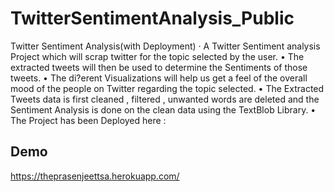 # TwitterSentimentAnalysis_Public

Twitter Sentiment Analysis(with Deployment)
· A Twitter Sentiment analysis Project which will scrap twitter for the topic selected by the user. • The extracted tweets will then be used to determine
the Sentiments of those tweets. • The di?erent Visualizations will help us get a feel of the overall mood of the people on Twitter regarding the topic selected. 
• The Extracted Tweets data is first cleaned , filtered , unwanted words are deleted and the Sentiment Analysis is done on the clean data using the TextBlob Library. • The Project has been Deployed here :

## Demo

https://theprasenjeettsa.herokuapp.com/



